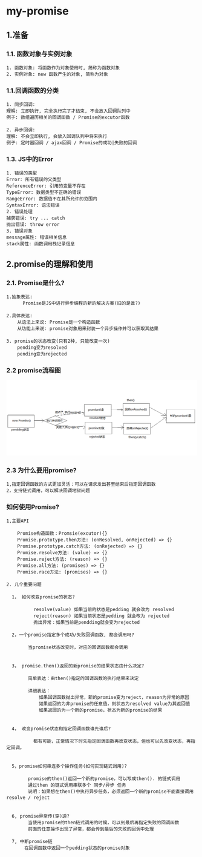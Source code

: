 # my-promise

## 1.准备
###  1.1. 函数对象与实例对象
    1. 函数对象: 将函数作为对象使用时, 简称为函数对象
    2. 实例对象: new 函数产生的对象, 简称为对象
###  1.1.回调函数的分类
    1. 同步回调: 
    理解: 立即执行, 完全执行完了才结束, 不会放入回调队列中
    例子: 数组遍历相关的回调函数 / Promise的excutor函数
    
    2. 异步回调: 
    理解: 不会立即执行, 会放入回调队列中将来执行
    例子: 定时器回调 / ajax回调 / Promise的成功|失败的回调
###  1.3. JS中的Error
    1. 错误的类型
    Error: 所有错误的父类型
    ReferenceError: 引用的变量不存在
    TypeError: 数据类型不正确的错误
    RangeError: 数据值不在其所允许的范围内
    SyntaxError: 语法错误
    2. 错误处理
    捕获错误: try ... catch
    抛出错误: throw error
    3. 错误对象
    message属性: 错误相关信息
    stack属性: 函数调用栈记录信息
## 2.promise的理解和使用
### 2.1. Promise是什么?
    1.抽象表达: 
          Promise是JS中进行异步编程的新的解决方案(旧的是谁?)
    
    2.具体表达:
        从语法上来说: Promise是一个构造函数  
        从功能上来说: promise对象用来封装一个异步操作并可以获取其结果
    
    3. promise的状态改变(只有2种, 只能改变一次)
        pending变为resolved
        pending变为rejected

### 2.2 promise流程图
![promise流程图](https://github.com/zhuxiaofang1234/my-promise/blob/main/promise-process.png)

### 2.3 为什么要用promise?
    1,指定回调函数的方式更加灵活：可以在请求发出甚至结束后指定回调函数
    2，支持链式调用，可以解决回调地狱问题
### 如何使用Promise?
    1,主要API
    
        Promise构造函数：Promsie(excutor){}
        Promise.prototype.then方法: (onResolved, onRejected) => {}
        Promise.prototype.catch方法: (onRejected) => {}
        Promise.resolve方法: (value) => {}
        Promise.reject方法: (reason) => {}
        Promise.all方法: (promises) => {}
        Promise.race方法: (promises) => {}
        
    2. 几个重要问题
    
      1， 如何改变promise的状态?
       
              resolve(value) 如果当前的状态是pedding 就会改为 resolved
              reject(reason) 如果当前状态是pedding 就会改为 rejected
              抛出异常：如果当前是pendding就会变为rejected
         
      2，一个promise指定多个成功/失败回调函数, 都会调用吗?
       
            当promise状态改变时，对应的回调函数都会调用
         
         
      3， promise.then()返回的新promise的结果状态由什么决定?
      
            简单表达：由then()指定的回调函数的执行结果来决定
         
            详细表达：
                如果回调函数抛出异常，新的promise变为reject，reason为异常的原因
                如果返回的为非promise的任意值，则状态为resolved value为其返回值
                如果返回的为一个新的promise，状态为新的promise的结果
        
           
      4， 改变promise状态和指定回调函数谁先谁后?
      
              都有可能，正常情况下时先指定回调函数再改变状态，但也可以先改变状态，再指定回调。
        
        
      5，promise如何串连多个操作任务(如何实现链式调用)?
      
            promise的then()返回一个新的promise，可以写成then(). 的链式调用
            通过then 的链式调用串联多个 同步/异步 任务
            说明：如果想在then()中执行异步任务，必须返回一个新的promise不能直接调用 resolve / reject
          
        
      6, promise异常传(穿)透?
            当使用promise的then链式调用的时候，可以到最后再指定失败的回调函数
            前面的任意操作出现了异常，都会传到最后的失败的回调中处理
            
      7, 中断promise链
      　   在回调函数中返回一个pedding状态的promise对象
            
     
        




  
  

